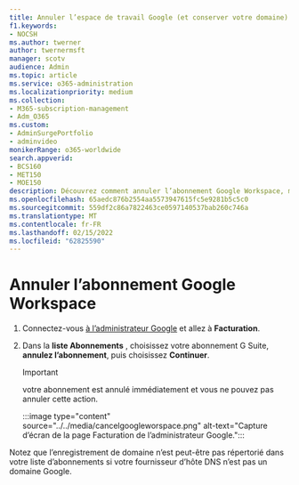 ```yaml
---
title: Annuler l’espace de travail Google (et conserver votre domaine)
f1.keywords:
- NOCSH
ms.author: twerner
author: twernermsft
manager: scotv
audience: Admin
ms.topic: article
ms.service: o365-administration
ms.localizationpriority: medium
ms.collection:
- M365-subscription-management
- Adm_O365
ms.custom:
- AdminSurgePortfolio
- adminvideo
monikerRange: o365-worldwide
search.appverid:
- BCS160
- MET150
- MOE150
description: Découvrez comment annuler l’abonnement Google Workspace, mais conserver votre domaine.
ms.openlocfilehash: 65aedc876b2554aa5573947615fc5e9281b5c5c0
ms.sourcegitcommit: 559df2c86a7822463ce0597140537bab260c746a
ms.translationtype: MT
ms.contentlocale: fr-FR
ms.lasthandoff: 02/15/2022
ms.locfileid: "62825590"
---
```

# <a name="cancel-google-workspace-subscription"></a>Annuler l’abonnement Google Workspace

1. Connectez-vous [à l’administrateur Google](https://admin.google.com/) et allez à **Facturation**.
1. Dans la **liste Abonnements** , choisissez votre abonnement G Suite, **annulez l’abonnement**, puis choisissez **Continuer**.

    > [!IMPORTANT]
    > votre abonnement est annulé immédiatement et vous ne pouvez pas annuler cette action.

    :::image type="content" source="../../media/cancelgoogleworspace.png" alt-text="Capture d’écran de la page Facturation de l’administrateur Google.":::

Notez que l’enregistrement de domaine n’est peut-être pas répertorié dans votre liste d’abonnements si votre fournisseur d’hôte DNS n’est pas un domaine Google.